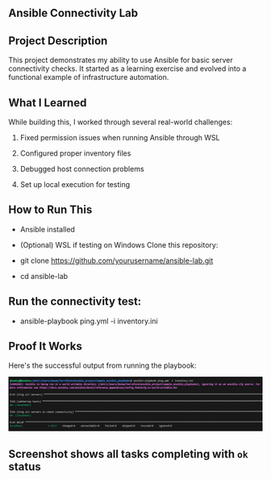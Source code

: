 ## Ansible Connectivity Lab

## Project Description
This project demonstrates my ability to use Ansible for basic server connectivity checks. It started as a learning exercise and evolved into a functional example of infrastructure automation.

## What I Learned

While building this, I worked through several real-world challenges:

1. Fixed permission issues when running Ansible through WSL

2. Configured proper inventory files

3. Debugged host connection problems

4. Set up local execution for testing

## How to Run This

- Ansible installed

- (Optional) WSL if testing on Windows
Clone this repository:

- git clone https://github.com/yourusername/ansible-lab.git

- cd ansible-lab

## Run the connectivity test:

- ansible-playbook ping.yml -i inventory.ini

## Proof It Works

Here's the successful output from running the playbook:

![Ansible connectivity test working](screenshots/ansible-success.png)

## Screenshot shows all tasks completing with `ok` status